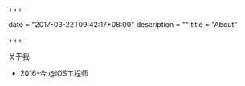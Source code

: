 +++

date = "2017-03-22T09:42:17+08:00"
description = ""
title = "About"

+++

关于我

- 2016-今 @iOS工程师
